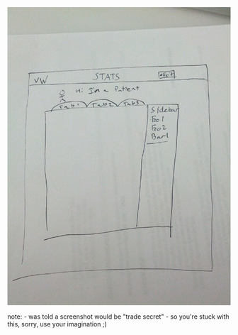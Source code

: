 ![Bad Mockup](img/mockup-sketch.jpg)

note:
    - was told a screenshot would be "trade secret"
    - so you're stuck with this, sorry, use your imagination ;)
